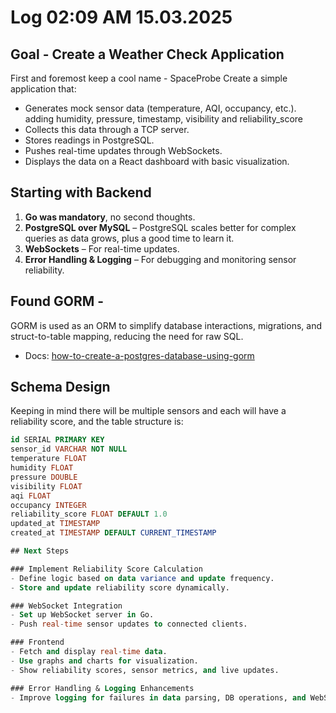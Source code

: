 # Log 02:09 AM 15.03.2025  

## Goal - Create a Weather Check Application 
First and foremost keep a cool name - SpaceProbe 
Create a simple application that:  
- Generates mock sensor data (temperature, AQI, occupancy, etc.).  adding humidity, pressure, timestamp, visibility and  reliability_score
- Collects this data through a TCP server.  
- Stores readings in PostgreSQL.  
- Pushes real-time updates through WebSockets.  
- Displays the data on a React dashboard with basic visualization.  

## Starting with Backend  

1. **Go was mandatory**, no second thoughts.  
2. **PostgreSQL over MySQL** – PostgreSQL scales better for complex queries as data grows, plus a good time to learn it.  
3. **WebSockets** – For real-time updates.  
4. **Error Handling & Logging** – For debugging and monitoring sensor reliability.  

## Found GORM - 
GORM is used as an ORM to simplify database interactions, migrations, and struct-to-table mapping, reducing the need for raw SQL.  
- Docs: [how-to-create-a-postgres-database-using-gorm](https://stackoverflow.com/questions/54048774/how-to-create-a-postgres-database-using-gorm)  

## Schema Design
Keeping in mind there will be multiple sensors and each will have a reliability score, and the table structure is:  

```sql
id SERIAL PRIMARY KEY  
sensor_id VARCHAR NOT NULL  
temperature FLOAT  
humidity FLOAT  
pressure DOUBLE  
visibility FLOAT  
aqi FLOAT  
occupancy INTEGER  
reliability_score FLOAT DEFAULT 1.0  
updated_at TIMESTAMP  
created_at TIMESTAMP DEFAULT CURRENT_TIMESTAMP  

## Next Steps  

### Implement Reliability Score Calculation  
- Define logic based on data variance and update frequency.  
- Store and update reliability score dynamically.  

### WebSocket Integration  
- Set up WebSocket server in Go.  
- Push real-time sensor updates to connected clients.  

### Frontend
- Fetch and display real-time data.  
- Use graphs and charts for visualization.  
- Show reliability scores, sensor metrics, and live updates.  

### Error Handling & Logging Enhancements  
- Improve logging for failures in data parsing, DB operations, and WebSockets.  
